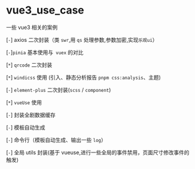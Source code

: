 <!--
 * @Author: hy
 * @Date: 2022-01-31 20:05:21
 * @LastEditors: hy
 * @Description:
 * @LastEditTime: 2022-02-23 23:20:50
 * @FilePath: /vue3UseCase/README.md
 * Copyright 2022 hy, All Rights Reserved.
 * 仅供学习使用~
-->

# vue3_use_case

一些 vue3 相关的案例

[`-`] axios 二次封装（类 `swr`,用 `qs` 处理参数,参数加密,实现`乐观ui`）

[`-`]`pinia` 基本使用与` vuex` 的对比

[`*`] `qrcode` 二次封装

[`*`] `windicss` 使用 (引入、静态分析报告 `pnpm css:analysis`、主题)

[`-`] `element-plus` 二次封装(`scss` / `component`)

[`*`] `vueUse` 使用

[`-`] 封装全剧数据缓存

[`-`] 模板自动生成

[`-`] 命令行（模板自动生成、输出一些 `log`）

[`-`] 全局 utils 封装(基于 vueuse,进行一些全局的事件禁用，页面尺寸修改事件的触发)
